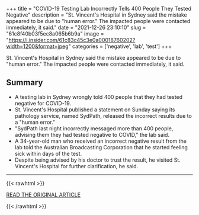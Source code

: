+++
title = "COVID-19 Testing Lab Incorrectly Tells 400 People They Tested Negative"
description = "St. Vincent's Hospital in Sydney said the mistake appeared to be due to \"human error.\" The impacted people were contacted immediately, it said."
date = "2021-12-26 23:10:10"
slug = "61c8f40b03f5ec8a065b6b9a"
image = "https://i.insider.com/61c83c45c3e0a00018760202?width=1200&format=jpeg"
categories = ['negative', 'lab', 'test']
+++

St. Vincent's Hospital in Sydney said the mistake appeared to be due to \"human error.\" The impacted people were contacted immediately, it said.

## Summary

- A testing lab in Sydney wrongly told 400 people that they had tested negative for COVID-19.
- St. Vincent's Hospital published a statement on Sunday saying its pathology service, named SydPath, released the incorrect results due to a "human error."
- "SydPath last night incorrectly messaged more than 400 people, advising them they had tested negative to COVID," the lab said.
- A 34-year-old man who received an incorrect negative result from the lab told the Australian Broadcasting Corporation that he started feeling sick within days of the test.
- Despite being advised by his doctor to trust the result, he visited St. Vincent's Hospital for further clarification, he said.

---

{{< rawhtml >}}
  <p class="article-category">
    <a target="_blank" href="https://www.businessinsider.com/australia-coronavirus-testing-lab-incorrectly-tells-400-tested-negative-2021-12">READ THE ORIGINAL ARTICLE</a>
  </p>
{{< /rawhtml >}}
